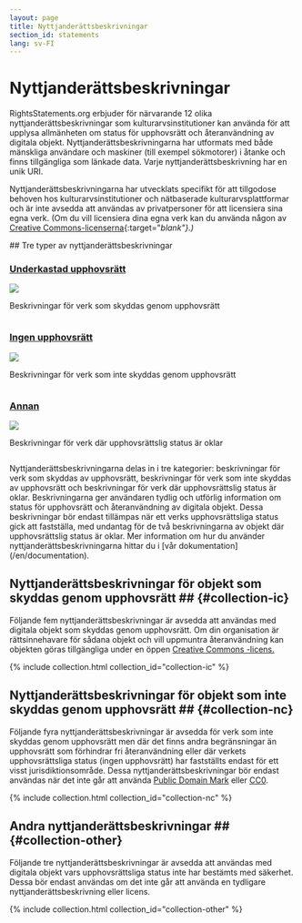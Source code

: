 ```yaml
---
layout: page
title: Nyttjanderättsbeskrivningar
section_id: statements
lang: sv-FI
---
```


# Nyttjanderättsbeskrivningar

RightsStatements.org erbjuder för närvarande 12 olika nyttjanderättsbeskrivningar som kulturarvsinstitutioner kan använda för att upplysa allmänheten om status för upphovsrätt och återanvändning av digitala objekt. Nyttjanderättsbeskrivningarna har utformats med både mänskliga användare och maskiner (till exempel sökmotorer) i åtanke och finns tillgängliga som länkade data. Varje nyttjanderättsbeskrivning har en unik URI.

Nyttjanderättsbeskrivningarna har utvecklats specifikt för att tillgodose behoven hos kulturarvsinstitutioner och nätbaserade kulturarvsplattformar och är inte avsedda att användas av privatpersoner för att licensiera sina egna verk. (Om du vill licensiera dina egna verk kan du använda någon av [Creative Commons-licenserna](https://creativecommons.org/licenses/){:target="_blank"}.)_

<div class="box">
## Tre typer av nyttjanderättsbeskrivningar

<div class="row" markdown="0">
  <div class="medium-4 columns">
    <div class="statements-category-teaser">
      <a href="#collection-ic"><h3>Underkastad upphovsrätt</h3></a>
      <a href="#collection-ic">
        <img src="{{ site.url }}{{ site.baseurl }}/files/icons/InC.Icon-Only.dark.svg" />
      </a>
      <p>Beskrivningar för verk som skyddas genom upphovsrätt</p>
    </div>
  </div>
  <div class="medium-4 columns">
    <div class="statements-category-teaser">
      <a href="#collection-nc"><h3>Ingen upphovsrätt</h3></a>
      <a href="#collection-nc">
        <img src="{{ site.url }}{{ site.baseurl }}/files/icons/NoC.Icon-Only.dark.svg" />
      </a>
      <p>Beskrivningar för verk som inte skyddas genom upphovsrätt</p>
    </div>
  </div>
  <div class="medium-4 columns">
    <div class="statements-category-teaser">
      <a href="#collection-other"><h3>Annan</h3></a>
      <a href="#collection-other">
        <img src="{{ site.url }}{{ site.baseurl }}/files/icons/Other.Icon-Only.dark.svg" />
      </a>
      <p>Beskrivningar för verk där upphovsrättslig status är oklar</p>
    </div>
  </div>
</div>
<div>
  <p>Nyttjanderättsbeskrivningarna delas in i tre kategorier: beskrivningar för verk som skyddas av upphovsrätt, beskrivningar för verk som inte skyddas av upphovsrätt och beskrivningar för verk där upphovsrättslig status är oklar. Beskrivningarna ger användaren tydlig och utförlig information om status för upphovsrätt och återanvändning av digitala objekt. Dessa beskrivningar bör endast tillämpas när ett verks upphovsrättsliga status gick att fastställa, med undantag för de två beskrivningarna av objekt där upphovsrättslig status är oklar. Mer information om hur du använder nyttjanderättsbeskrivningarna hittar du i [vår dokumentation](/en/documentation).</p>
</div>

</div>

## Nyttjanderättsbeskrivningar för objekt som skyddas genom upphovsrätt ## {#collection-ic}

Följande fem nyttjanderättsbeskrivningar är avsedda att användas med digitala objekt som skyddas genom upphovsrätt. Om din organisation är rättsinnehavare för sådana objekt och vill uppmuntra återanvändning kan objekten göras tillgängliga under en öppen [Creative Commons -licens.](https://creativecommons.org/licenses/)

{% include collection.html collection_id="collection-ic" %}

## Nyttjanderättsbeskrivningar för objekt som inte skyddas genom upphovsrätt ## {#collection-nc}

Följande fyra nyttjanderättsbeskrivningar är avsedda för verk som inte skyddas genom upphovsrätt men där det finns andra begränsningar än upphovsrätt som förhindrar fri återanvändning eller där verkets upphovsrättsliga status (ingen upphovsrätt) har fastställts endast för ett visst jurisdiktionsområde. Dessa nyttjanderättsbeskrivningar bör endast användas när det inte går att använda [Public Domain Mark](https://creativecommons.org/publicdomain/mark/1.0/) eller [CC0](https://creativecommons.org/publicdomain/zero/1.0/).

{% include collection.html collection_id="collection-nc" %}

## Andra nyttjanderättsbeskrivningar ## {#collection-other}

Följande tre nyttjanderättsbeskrivningar är avsedda att användas med digitala objekt vars upphovsrättsliga status inte har bestämts med säkerhet. Dessa bör endast användas om det inte går att använda en tydligare nyttjanderättsbeskrivning eller licens.

{% include collection.html collection_id="collection-other" %}
